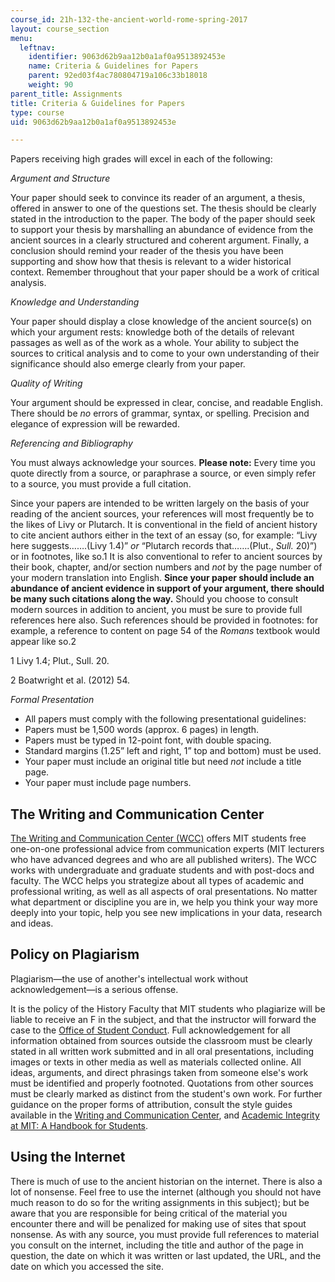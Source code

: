 ```yaml
---
course_id: 21h-132-the-ancient-world-rome-spring-2017
layout: course_section
menu:
  leftnav:
    identifier: 9063d62b9aa12b0a1af0a9513892453e
    name: Criteria & Guidelines for Papers
    parent: 92ed03f4ac780804719a106c33b18018
    weight: 90
parent_title: Assignments
title: Criteria & Guidelines for Papers
type: course
uid: 9063d62b9aa12b0a1af0a9513892453e

---
```


Papers receiving high grades will excel in each of the following:

_Argument and Structure_

Your paper should seek to convince its reader of an argument, a thesis, offered in answer to one of the questions set. The thesis should be clearly stated in the introduction to the paper. The body of the paper should seek to support your thesis by marshalling an abundance of evidence from the ancient sources in a clearly structured and coherent argument. Finally, a conclusion should remind your reader of the thesis you have been supporting and show how that thesis is relevant to a wider historical context. Remember throughout that your paper should be a work of critical analysis.

_Knowledge and Understanding_

Your paper should display a close knowledge of the ancient source(s) on which your argument rests: knowledge both of the details of relevant passages as well as of the work as a whole. Your ability to subject the sources to critical analysis and to come to your own understanding of their significance should also emerge clearly from your paper.

_Quality of Writing_

Your argument should be expressed in clear, concise, and readable English. There should be _no_ errors of grammar, syntax, or spelling. Precision and elegance of expression will be rewarded.

_Referencing and Bibliography_

You must always acknowledge your sources. **Please note:** Every time you quote directly from a source, or paraphrase a source, or even simply refer to a source, you must provide a full citation.

Since your papers are intended to be written largely on the basis of your reading of the ancient sources, your references will most frequently be to the likes of Livy or Plutarch. It is conventional in the field of ancient history to cite ancient authors either in the text of an essay (so, for example: “Livy here suggests…….(Livy 1.4)” _or_ “Plutarch records that…….(Plut., _Sull._ 20)”) or in footnotes, like so.1 It is also conventional to refer to ancient sources by their book, chapter, and/or section numbers and _not_ by the page number of your modern translation into English. **Since your paper should include an abundance of ancient evidence in support of your argument, there should be many such citations along the way.** Should you choose to consult modern sources in addition to ancient, you must be sure to provide full references here also. Such references should be provided in footnotes: for example, a reference to content on page 54 of the _Romans_ textbook would appear like so.2

1 Livy 1.4; Plut., Sull. 20.

2 Boatwright et al. (2012) 54.

_Formal Presentation_

*   All papers must comply with the following presentational guidelines:
*   Papers must be 1,500 words (approx. 6 pages) in length.
*   Papers must be typed in 12-point font, with double spacing.
*   Standard margins (1.25” left and right, 1” top and bottom) must be used.
*   Your paper must include an original title but need _not_ include a title page.
*   Your paper must include page numbers.

The Writing and Communication Center
------------------------------------

[The Writing and Communication Center (WCC)](https://cmsw.mit.edu/writing-and-communication-center/) offers MIT students free one-on-one professional advice from communication experts (MIT lecturers who have advanced degrees and who are all published writers). The WCC works with undergraduate and graduate students and with post-docs and faculty. The WCC helps you strategize about all types of academic and professional writing, as well as all aspects of oral presentations. No matter what department or discipline you are in, we help you think your way more deeply into your topic, help you see new implications in your data, research and ideas.

Policy on Plagiarism
--------------------

Plagiarism—the use of another's intellectual work without acknowledgement—is a serious offense.

It is the policy of the History Faculty that MIT students who plagiarize will be liable to receive an F in the subject, and that the instructor will forward the case to the [Office of Student Conduct](http://studentlife.mit.edu/osc). Full acknowledgement for all information obtained from sources outside the classroom must be clearly stated in all written work submitted and in all oral presentations, including images or texts in other media as well as materials collected online. All ideas, arguments, and direct phrasings taken from someone else's work must be identified and properly footnoted. Quotations from other sources must be clearly marked as distinct from the student's own work. For further guidance on the proper forms of attribution, consult the style guides available in the [Writing and Communication Center](https://cmsw.mit.edu/writing-and-communication-center/), and [Academic Integrity at MIT: A Handbook for Students](http://integrity.mit.edu/).

Using the Internet
------------------

There is much of use to the ancient historian on the internet. There is also a lot of nonsense. Feel free to use the internet (although you should not have much reason to do so for the writing assignments in this subject); but be aware that you are responsible for being critical of the material you encounter there and will be penalized for making use of sites that spout nonsense. As with any source, you must provide full references to material you consult on the internet, including the title and author of the page in question, the date on which it was written or last updated, the URL, and the date on which you accessed the site.